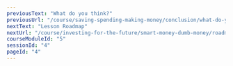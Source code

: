```yaml
---
previousText: "What do you think?"
previousUrl: "/course/saving-spending-making-money/conclusion/what-do-you-think"
nextText: "Lesson Roadmap"
nextUrl: "/course/investing-for-the-future/smart-money-dumb-money/roadmap"
courseModuleId: "5"
sessionId: "4"
pageId: "4"
---
```



